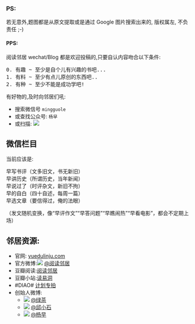 <br/>

<h3>PS:</h3>

<p>若无意外,题图都是从原文提取或是通过 Google 图片搜索出来的, 版权属左, 不负责任 ;-)</p>

<h4>PPS:</h4>

<p>阅读邻居 wechat/Blog 都是欢迎投稿的,只要自认内容吻合以下条件:</p>

<pre>
0. 有趣 ~ 至少是自个儿有兴趣的书吧...
1. 有料 ~ 至少有点儿原创的东西吧..
2. 有种 ~ 至少不能是成功学吧!
</pre>

<p>有好物的,及时向邻居们吼: 

<ul>
<li>搜索微信号 <code>mingguole</code></li>
<li>或查找公众号: <code>杨早</code></li>
<li>或扫描: <img src="http://ww3.sinaimg.cn/bmiddle/92451b51jw1e64uau1iyaj20by0byt9j.jpg" /></li>
</ul>

</p>

<h2>微信栏目</h2>
<p>当前应该是:</p>
<pre>
早写书评（文多旧文，书无新旧）
早讲历史（所谓历史，当年新闻）
早说过了（时评杂文，新旧不拘）
早的自白（四十自述，每周一篇）
早选文章（要信得过，俺的法眼）
</pre>
（发文随机变换，像“早评作文”“早答问题”“早瞧闹热”“早看电影”，都会不定期上场）

<h2>邻居资源:</h2>

<ul>
<li>官网: <a href="http://yuedulinju.com/about.html">yuedulinju.com</a>
    </li>

<li>官方微博:<img src="http://tp1.sinaimg.cn/2605505524/30/5618720916/1"/>
    <a href="http://weibo.com/gaofu">@阅读邻居</a>
    </li>

<li>豆瓣阅读:<a href="https://read.douban.com/provider/63694615/?cat=article">阅读邻居</a>
    </li>
<li>豆瓣小站:<a href="http://site.douban.com/111665/room/434779/">读易洞</a>
    </li>
<li>#DIAO# <a href="http://item.taobao.com/item.htm?spm=a1z10.1.w4004-707262340.4.cgAT8B&id=36806031865">计划专拍</a>
    </li>

<li>创始人微博: 
    <ul>
        <li><img src="http://tp4.sinaimg.cn/1644081727/30/1279883004/1"/>
            <a href="http://weibo.com/chakefusiji">@绿茶</a>
            </li>
        <li><img src="http://tp3.sinaimg.cn/1662059594/30/5652523042/1"/>
            <a href="http://weibo.com/qiuxiaoshi">@邱小石</a>
            </li>
        <li><img src="http://tp4.sinaimg.cn/1194991743/30/1279875308/1"/>
            <a href="http://weibo.com/gaofu">@杨早</a>
            </li>
        </ul>
    </li>
</ul>
